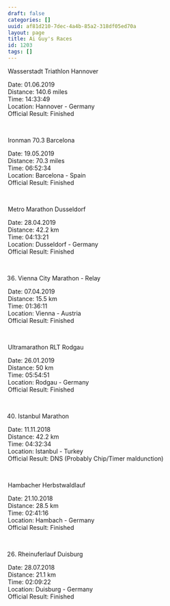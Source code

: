 ```yaml
---
draft: false
categories: []
uuid: af81d210-7dec-4a4b-85a2-318df05ed70a
layout: page
title: Ai Guy's Races
id: 1203
tags: []
---
```


Wasserstadt Triathlon Hannover

Date: 01.06.2019  
Distance: 140.6 miles  
Time: 14:33:49  
Location: Hannover - Germany  
Official Result: Finished

&nbsp;

Ironman 70.3 Barcelona

Date: 19.05.2019  
Distance: 70.3 miles  
Time: 06:52:34  
Location: Barcelona - Spain  
Official Result: Finished

&nbsp;

Metro Marathon Dusseldorf

Date: 28.04.2019  
Distance: 42.2 km  
Time: 04:13:21  
Location: Dusseldorf - Germany  
Official Result: Finished

&nbsp;

36. Vienna City Marathon - Relay&nbsp;

Date: 07.04.2019  
Distance: 15.5 km  
Time: 01:36:11  
Location: Vienna - Austria  
Official Result: Finished

&nbsp;

Ultramarathon RLT Rodgau

Date: 26.01.2019  
Distance: 50 km  
Time: 05:54:51  
Location: Rodgau - Germany  
Official Result: Finished

&nbsp;

40. Istanbul Marathon

Date: 11.11.2018  
Distance: 42.2 km  
Time: 04:32:34  
Location: Istanbul - Turkey  
Official Result: DNS (Probably Chip/Timer maldunction)

&nbsp;

Hambacher Herbstwaldlauf

Date: 21.10.2018  
Distance: 28.5 km  
Time: 02:41:16  
Location: Hambach - Germany  
Official Result: Finished

&nbsp;

26. Rheinuferlauf Duisburg

Date: 28.07.2018  
Distance: 21.1 km  
Time: 02:09:22  
Location: Duisburg - Germany  
Official Result: Finished

